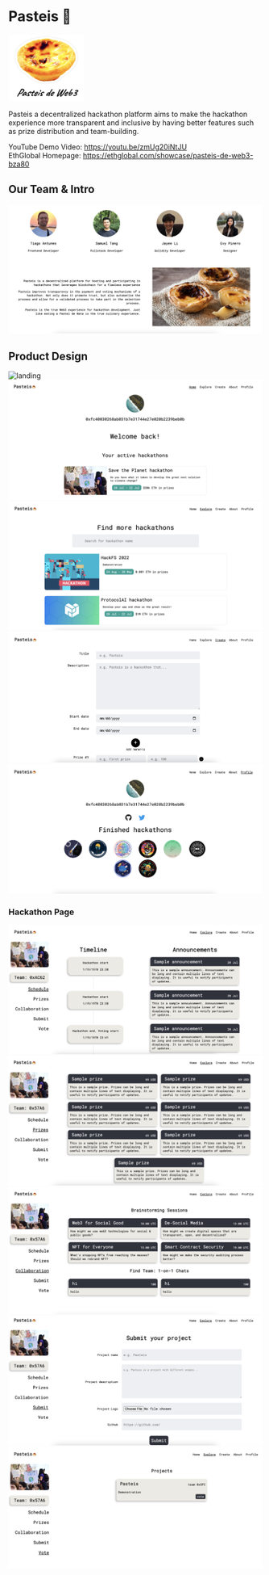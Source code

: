 # Pasteis 🍮
<img src="./images/logo.png" alt="logo" width="150"/>

Pasteis a decentralized hackathon platform aims to make the hackathon experience more transparent and inclusive by having better features such as prize distribution and team-building. 

YouTube Demo Video: https://youtu.be/zmUg20iNtJU   
EthGlobal Homepage: https://ethglobal.com/showcase/pasteis-de-web3-bza80  

## Our Team & Intro
![about](./images/about.png)

## Product Design
![landing](./images/landing.png)
![home](./images/home.png)
![explore](./images/explore.png)
![create](./images/create.png)
![profile](./images/profile.png)

### Hackathon Page
![schedule](./images/hackathon-schedule.png)
![prizes](./images/hackathon-prizes.png)
![collab](./images/hackathon-collab.png)
![submit](./images/hackathon-submit.png)
![vote](./images/hackathon-vote.png)

